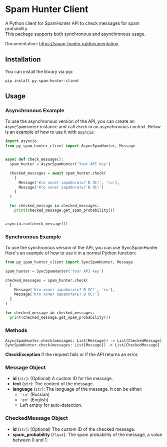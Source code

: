 # Spam Hunter Client

A Python client for SpamHunter API to check messages for spam probability.<br>This package supports both synchronous and asynchronous usage.

Documentation: https://spam-hunter.ru/documentation

## Installation

You can install the library via pip:

`pip install py-spam-hunter-client`

## Usage

### Asynchronous Example

To use the asynchronous version of the API, you can create an `AsyncSpamHunter` instance and call `check` in an asynchronous context. Below is an example of how to use it with `asyncio`:

```python
import asyncio
from py_spam_hunter_client import AsyncSpamHunter, Message


async def check_message():
  spam_hunter = AsyncSpamHunter('Your API key')

  checked_messages = await spam_hunter.check(
    [
      Message('Кто хочет заработать? В ЛС!', 'ru'),
      Message('Кто хочет заработать? В ЛС!')
    ]
  )

  for checked_message in checked_messages:
    print(checked_message.get_spam_probability())


asyncio.run(check_message())
```

### Synchronous Example
To use the synchronous version of the API, you can use SyncSpamHunter. Here's an example of how to use it in a normal Python function:

```python
from py_spam_hunter_client import SyncSpamHunter, Message

spam_hunter = SyncSpamHunter('Your API key')

checked_messages = spam_hunter.check(
  [
    Message('Кто хочет заработать? В ЛС!', 'ru'),
    Message('Кто хочет заработать? В ЛС!')
  ]
)

for checked_message in checked_messages:
  print(checked_message.get_spam_probability())
```
    

### Methods
`AsyncSpamHunter.check(messages: List[Message]) -> List[CheckedMessage]`<br>`SyncSpamHunter.check(messages: List[Message]) -> List[CheckedMessage]`

**CheckException** if the request fails or if the API returns an error.

### Message Object

- **id** (`str`): (Optional) A custom ID for the message.
- **text** (`str`): The content of the message.
- **language** (`str`): The language of the message. It can be either:
  - `'ru'` (Russian)
  - `'en'` (English)
  - Left empty for auto-detection.

### CheckedMessage Object

- **id** (`str`): (Optional) The custom ID of the checked message.
- **spam_probability** (`float`): The spam probability of the message, a value between 0 and 1.

